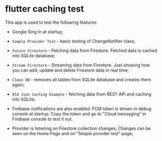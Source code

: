 # flutter caching test

This app is used to test the following features:
- Google Sing In at startup;
- ```Simple Provider Test``` - basic testing of ChangeNotifier class; 
- ```Future Firestore``` - Fetching data from Firestore. Fetched data is cached into SQLite database;
- ```Stream Firestore``` - Streaming data from Firestore. Just showing how you can add, update and delete Firestore data in real time;
- ```Clean DB``` - removes all tables from SQLite database and creates them again;
- ```Old Json Caching Example``` - fetching data from REST API and caching into SQLite;

- Firebase notifications are also enabled. FCM token is shown in debug console at startup. Copy the token and go to "Cloud messaging" in Firebase console to test it out.

- Provider is listening on Firestore collection changes; Changes can be seen on the Home Page and on "Simple provider test" page;

